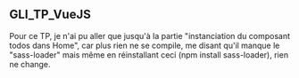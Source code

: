 ## GLI_TP_VueJS

Pour ce TP, je n'ai pu aller que jusqu'à la partie "instanciation du composant todos dans Home", car plus rien ne se compile,
me disant qu'il manque le "sass-loader" mais même en réinstallant ceci (npm install sass-loader), rien ne change.
